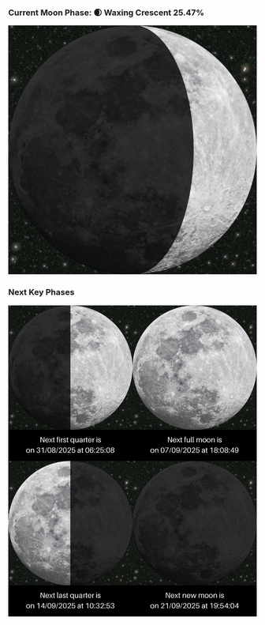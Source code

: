 ### Current Moon Phase: 🌒 Waxing Crescent 25.47%
![Moon Phase](moonphase.png)
### Next Key Phases
![Gallery](gallery.png)